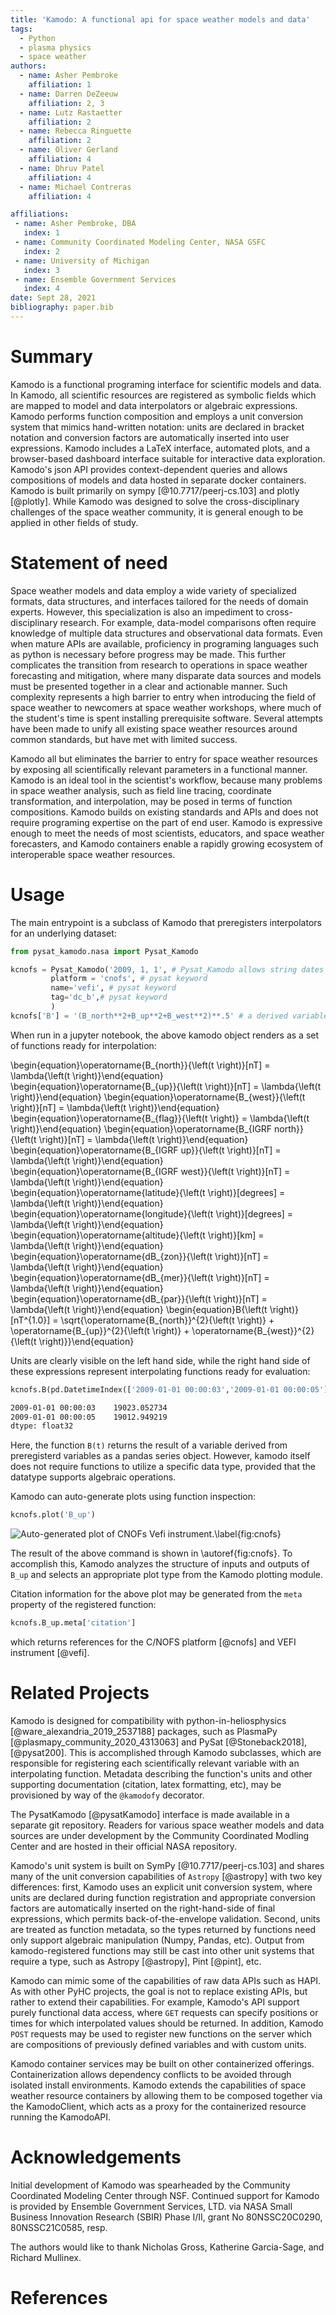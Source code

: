 ```yaml
---
title: 'Kamodo: A functional api for space weather models and data'
tags:
  - Python
  - plasma physics
  - space weather
authors:
  - name: Asher Pembroke
    affiliation: 1
  - name: Darren DeZeeuw
    affiliation: 2, 3
  - name: Lutz Rastaetter
    affiliation: 2
  - name: Rebecca Ringuette
    affiliation: 2
  - name: Oliver Gerland
    affiliation: 4
  - name: Dhruv Patel
    affiliation: 4
  - name: Michael Contreras
    affiliation: 4

affiliations:
 - name: Asher Pembroke, DBA
   index: 1
 - name: Community Coordinated Modeling Center, NASA GSFC
   index: 2
 - name: University of Michigan
   index: 3
 - name: Ensemble Government Services
   index: 4
date: Sept 28, 2021
bibliography: paper.bib
---
```


# Summary

Kamodo is a functional programing interface for scientific models and data.
In Kamodo, all scientific resources are registered as symbolic fields which are mapped to model and data interpolators or algebraic expressions.
Kamodo performs function composition and employs a unit conversion system that mimics hand-written notation: units are declared in bracket notation and conversion factors are automatically inserted into user expressions.
Kamodo includes a LaTeX interface, automated plots, and a browser-based dashboard interface suitable for interactive data exploration.
Kamodo's json API provides context-dependent queries and allows compositions of models and data hosted in separate docker containers.
Kamodo is built primarily on sympy [@10.7717/peerj-cs.103] and plotly [@plotly].
While Kamodo was designed to solve the cross-disciplinary challenges of the space weather community, it is general enough to be applied in other fields of study.


# Statement of need

Space weather models and data employ a wide variety of specialized formats, data structures, and interfaces tailored for the needs of domain experts.
However, this specialization is also an impediment to cross-disciplinary research.
For example, data-model comparisons often require knowledge of multiple data structures and observational data formats.
Even when mature APIs are available, proficiency in programing languages such as python is necessary before progress may be made.
This further complicates the transition from research to operations in space weather forecasting and mitigation, where many disparate data sources and models must be presented together in a clear and actionable manner.
Such complexity represents a high barrier to entry when introducing the field of space weather to newcomers at space weather workshops, where much of the student's time is spent installing prerequisite software.
Several attempts have been made to unify all existing space weather resources around common standards, but have met with limited success. 

Kamodo all but eliminates the barrier to entry for space weather resources by exposing all scientifically relevant parameters in a functional manner.
Kamodo is an ideal tool in the scientist's workflow, because many problems in space weather analysis, such as field line tracing, coordinate transformation, and interpolation, may be posed in terms of function compositions.
Kamodo builds on existing standards and APIs and does not require programing expertise on the part of end user.
Kamodo is expressive enough to meet the needs of most scientists, educators, and space weather forecasters, and Kamodo containers enable a rapidly growing ecosystem of interoperable space weather resources. 

# Usage

The main entrypoint is a subclass of Kamodo that preregisters interpolators for an underlying dataset:

```python
from pysat_kamodo.nasa import Pysat_Kamodo

kcnofs = Pysat_Kamodo('2009, 1, 1', # Pysat_Kamodo allows string dates
         platform = 'cnofs', # pysat keyword
         name='vefi', # pysat keyword
         tag='dc_b',# pysat keyword
         )
kcnofs['B'] = '(B_north**2+B_up**2+B_west**2)**.5' # a derived variable
```

When run in a jupyter notebook, the above kamodo object renders as a set of functions ready for interpolation: 


\begin{equation}\operatorname{B_{north}}{\left(t \right)}[nT] = \lambda{\left(t \right)}\end{equation}
\begin{equation}\operatorname{B_{up}}{\left(t \right)}[nT] = \lambda{\left(t \right)}\end{equation}
\begin{equation}\operatorname{B_{west}}{\left(t \right)}[nT] = \lambda{\left(t \right)}\end{equation}
\begin{equation}\operatorname{B_{flag}}{\left(t \right)} = \lambda{\left(t \right)}\end{equation}
\begin{equation}\operatorname{B_{IGRF north}}{\left(t \right)}[nT] = \lambda{\left(t \right)}\end{equation}
\begin{equation}\operatorname{B_{IGRF up}}{\left(t \right)}[nT] = \lambda{\left(t \right)}\end{equation}
\begin{equation}\operatorname{B_{IGRF west}}{\left(t \right)}[nT] = \lambda{\left(t \right)}\end{equation}
\begin{equation}\operatorname{latitude}{\left(t \right)}[degrees] = \lambda{\left(t \right)}\end{equation}
\begin{equation}\operatorname{longitude}{\left(t \right)}[degrees] = \lambda{\left(t \right)}\end{equation}
\begin{equation}\operatorname{altitude}{\left(t \right)}[km] = \lambda{\left(t \right)}\end{equation}
\begin{equation}\operatorname{dB_{zon}}{\left(t \right)}[nT] = \lambda{\left(t \right)}\end{equation}
\begin{equation}\operatorname{dB_{mer}}{\left(t \right)}[nT] = \lambda{\left(t \right)}\end{equation}
\begin{equation}\operatorname{dB_{par}}{\left(t \right)}[nT] = \lambda{\left(t \right)}\end{equation}
\begin{equation}B{\left(t \right)}[nT^{1.0}] = \sqrt{\operatorname{B_{north}}^{2}{\left(t \right)} + \operatorname{B_{up}}^{2}{\left(t \right)} + \operatorname{B_{west}}^{2}{\left(t \right)}}\end{equation}

Units are clearly visible on the left hand side, while the right hand side of these expressions represent interpolating functions ready for evaluation:

```python
kcnofs.B(pd.DatetimeIndex(['2009-01-01 00:00:03','2009-01-01 00:00:05']))
```
<!-- #region -->
```sh
2009-01-01 00:00:03    19023.052734
2009-01-01 00:00:05    19012.949219
dtype: float32
```
<!-- #endregion -->

Here, the function `B(t)` returns the result of a variable derived from preregisterd variables as a pandas series object. However, kamodo itself does not require functions to utilize a specific data type, provided that the datatype supports algebraic operations.

Kamodo can auto-generate plots using function inspection:

```python
kcnofs.plot('B_up')
```

![Auto-generated plot of CNOFs Vefi instrument.\label{fig:cnofs}](https://github.com/pysat/pysatKamodo/raw/master/docs/cnofs_B_up.png)

The result of the above command is shown in \autoref{fig:cnofs}. To accomplish this, Kamodo analyzes the structure of inputs and outputs of `B_up` and selects an appropriate plot type from the Kamodo plotting module.

Citation information for the above plot may be generated from the `meta` property of the registered function:

```python
kcnofs.B_up.meta['citation']
```

which returns references for the C/NOFS platform [@cnofs] and VEFI instrument [@vefi].


# Related Projects

Kamodo is designed for compatibility with python-in-heliosphysics [@ware_alexandria_2019_2537188] packages, such as PlasmaPy [@plasmapy_community_2020_4313063] and PySat [@Stoneback2018], [@pysat200].
This is accomplished through Kamodo subclasses, which are responsible for registering each scientifically relevant variable with an interpolating function.
Metadata describing the function's units and other supporting documentation (citation, latex formatting, etc), may be provisioned by way of the `@kamodofy` decorator.

The PysatKamodo [@pysatKamodo] interface is made available in a separate git repository. Readers for various space weather models and data sources are under development by the Community Coordinated Modling Center and are hosted in their official NASA repository.

Kamodo's unit system is built on SymPy [@10.7717/peerj-cs.103] and shares many of the unit conversion capabilities of `Astropy` [@astropy] with two key differences: first, Kamodo uses an explicit unit conversion system, where units are declared during function registration and appropriate conversion factors are automatically inserted on the right-hand-side of final expressions, which permits back-of-the-envelope validation.
Second, units are treated as function metadata, so the types returned by functions need only support algebraic manipulation (Numpy, Pandas, etc).
Output from kamodo-registered functions may still be cast into other unit systems that require a type, such as Astropy [@astropy], Pint [@pint], etc.

Kamodo can mimic some of the capabilities of raw data APIs such as HAPI.
As with other PyHC projects, the goal is not to replace existing APIs, but rather to extend their capabilities.
For example, Kamodo's API support purely functional data access, where `GET` requests can specify positions or times for which interpolated values should be returned.
In addition, Kamodo `POST` requests may be used to register new functions on the server which are compositions of previously defined variables and with custom units.

Kamodo container services may be built on other containerized offerings.
Containerization allows dependency conflicts to be avoided through isolated install environments.
Kamodo extends the capabilities of space weather resource containers by allowing them to be composed together via the KamodoClient, which acts as a proxy for the containerized resource running the KamodoAPI.


# Acknowledgements

Initial development of Kamodo was spearheaded by the Community Coordinated Modeling Center through NSF. Continued support for Kamodo is provided by Ensemble Government Services, LTD. via NASA Small Business Innovation Research (SBIR) Phase I/II, grant No 80NSSC20C0290, 80NSSC21C0585, resp.

The authors would like to thank Nicholas Gross, Katherine Garcia-Sage, and Richard Mullinex. 


# References
